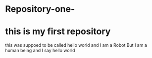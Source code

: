 # Repository-one-
this is my first repository 
============
this was suppoed to be called hello world and I am a Robot 
But I am a human being and I say hello world 
